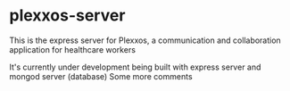 # plexxos-server

This is the express server for Plexxos, a communication and collaboration application for healthcare workers

It's currently under development being built with express server and mongod server (database)
Some more comments
